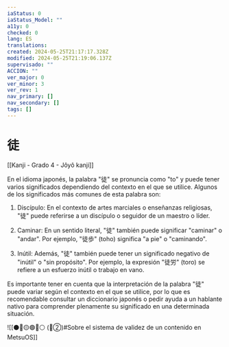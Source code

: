 ```yaml
---
iaStatus: 0
iaStatus_Model: ""
a11y: 0
checked: 0
lang: ES
translations: 
created: 2024-05-25T21:17:17.328Z
modified: 2024-05-25T21:19:06.137Z
supervisado: ""
ACCION: ""
ver_major: 0
ver_minor: 3
ver_rev: 1
nav_primary: []
nav_secondary: []
tags: []
---
```

# 徒

[[Kanji - Grado 4 - Jôyô kanji]]

En el idioma japonés, la palabra "徒" se pronuncia como "to" y puede tener varios significados dependiendo del contexto en el que se utilice. Algunos de los significados más comunes de esta palabra son:

1. Discípulo: En el contexto de artes marciales o enseñanzas religiosas, "徒" puede referirse a un discípulo o seguidor de un maestro o líder.

2. Caminar: En un sentido literal, "徒" también puede significar "caminar" o "andar". Por ejemplo, "徒歩" (toho) significa "a pie" o "caminando".

3. Inútil: Además, "徒" también puede tener un significado negativo de "inútil" o "sin propósito". Por ejemplo, la expresión "徒労" (toro) se refiere a un esfuerzo inútil o trabajo en vano.

Es importante tener en cuenta que la interpretación de la palabra "徒" puede variar según el contexto en el que se utilice, por lo que es recomendable consultar un diccionario japonés o pedir ayuda a un hablante nativo para comprender plenamente su significado en una determinada situación.


![[⚫🔴🟡🟢🔵⚪ (🔴②)#Sobre el sistema de validez de un contenido en MetsuOS]]